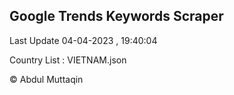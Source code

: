 

## Google Trends Keywords Scraper 
 
Last Update 04-04-2023 , 19:40:04

Country List :
VIETNAM.json



© Abdul Muttaqin 
